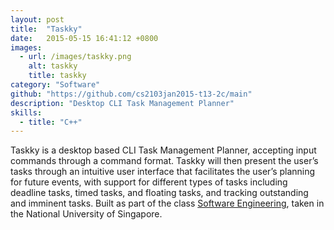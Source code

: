 ```yaml
---
layout: post
title:  "Taskky"
date:   2015-05-15 16:41:12 +0800
images:
  - url: /images/taskky.png
    alt: taskky
    title: taskky
category: "Software"
github: "https://github.com/cs2103jan2015-t13-2c/main"
description: "Desktop CLI Task Management Planner"
skills:
  - title: "C++"
---
```

Taskky is a desktop based CLI Task Management Planner, accepting input commands through a command format. Taskky will then present the user’s tasks through an intuitive user interface that facilitates the user’s planning for future events, with support for different types of tasks including deadline tasks, timed tasks, and floating tasks, and tracking outstanding and imminent tasks. Built as part of the class [Software Engineering](http://www.comp.nus.edu.sg/~cs2103/), taken in the National University of Singapore.
